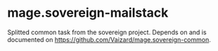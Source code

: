 # mage.sovereign-mailstack

Splitted common task from the sovereign project. Depends on and is documented on https://github.com/Vaizard/mage.sovereign-common.
